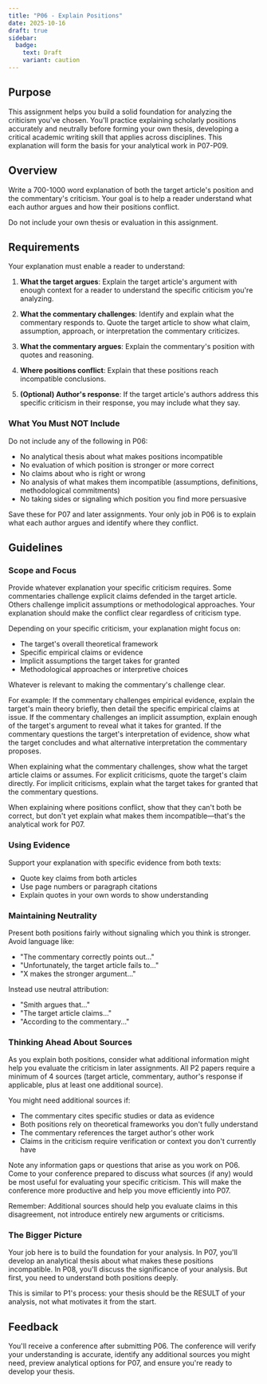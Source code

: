 ```yaml
---
title: "P06 - Explain Positions"
date: 2025-10-16
draft: true
sidebar:
  badge:
    text: Draft
    variant: caution
---
```


## Purpose

This assignment helps you build a solid foundation for analyzing the criticism you've chosen. You'll practice explaining scholarly positions accurately and neutrally before forming your own thesis, developing a critical academic writing skill that applies across disciplines. This explanation will form the basis for your analytical work in P07-P09.

## Overview

Write a 700-1000 word explanation of both the target article's position and the commentary's criticism. Your goal is to help a reader understand what each author argues and how their positions conflict.

Do not include your own thesis or evaluation in this assignment.

## Requirements

Your explanation must enable a reader to understand:

1. **What the target argues**: Explain the target article's argument with enough context for a reader to understand the specific criticism you're analyzing.

2. **What the commentary challenges**: Identify and explain what the commentary responds to. Quote the target article to show what claim, assumption, approach, or interpretation the commentary criticizes.

3. **What the commentary argues**: Explain the commentary's position with quotes and reasoning.

4. **Where positions conflict**: Explain that these positions reach incompatible conclusions.

5. **(Optional) Author's response**: If the target article's authors address this specific criticism in their response, you may include what they say.

### What You Must NOT Include

Do not include any of the following in P06:

- No analytical thesis about what makes positions incompatible
- No evaluation of which position is stronger or more correct
- No claims about who is right or wrong
- No analysis of what makes them incompatible (assumptions, definitions, methodological commitments)
- No taking sides or signaling which position you find more persuasive

Save these for P07 and later assignments. Your only job in P06 is to explain what each author argues and identify where they conflict.

## Guidelines

### Scope and Focus

Provide whatever explanation your specific criticism requires. Some commentaries challenge explicit claims defended in the target article. Others challenge implicit assumptions or methodological approaches. Your explanation should make the conflict clear regardless of criticism type.

Depending on your specific criticism, your explanation might focus on:
- The target's overall theoretical framework
- Specific empirical claims or evidence
- Implicit assumptions the target takes for granted
- Methodological approaches or interpretive choices

Whatever is relevant to making the commentary's challenge clear.

For example: If the commentary challenges empirical evidence, explain the target's main theory briefly, then detail the specific empirical claims at issue. If the commentary challenges an implicit assumption, explain enough of the target's argument to reveal what it takes for granted. If the commentary questions the target's interpretation of evidence, show what the target concludes and what alternative interpretation the commentary proposes.

When explaining what the commentary challenges, show what the target article claims or assumes. For explicit criticisms, quote the target's claim directly. For implicit criticisms, explain what the target takes for granted that the commentary questions.

When explaining where positions conflict, show that they can't both be correct, but don't yet explain what makes them incompatible—that's the analytical work for P07.

### Using Evidence

Support your explanation with specific evidence from both texts:

- Quote key claims from both articles
- Use page numbers or paragraph citations
- Explain quotes in your own words to show understanding

### Maintaining Neutrality

Present both positions fairly without signaling which you think is stronger. Avoid language like:

- "The commentary correctly points out..."
- "Unfortunately, the target article fails to..."
- "X makes the stronger argument..."

Instead use neutral attribution:

- "Smith argues that..."
- "The target article claims..."
- "According to the commentary..."

### Thinking Ahead About Sources

As you explain both positions, consider what additional information might help you evaluate the criticism in later assignments. All P2 papers require a minimum of 4 sources (target article, commentary, author's response if applicable, plus at least one additional source).

You might need additional sources if:

- The commentary cites specific studies or data as evidence
- Both positions rely on theoretical frameworks you don't fully understand
- The commentary references the target author's other work
- Claims in the criticism require verification or context you don't currently have

Note any information gaps or questions that arise as you work on P06. Come to your conference prepared to discuss what sources (if any) would be most useful for evaluating your specific criticism. This will make the conference more productive and help you move efficiently into P07.

Remember: Additional sources should help you evaluate claims in this disagreement, not introduce entirely new arguments or criticisms.

### The Bigger Picture

Your job here is to build the foundation for your analysis. In P07, you'll develop an analytical thesis about what makes these positions incompatible. In P08, you'll discuss the significance of your analysis. But first, you need to understand both positions deeply.

This is similar to P1's process: your thesis should be the RESULT of your analysis, not what motivates it from the start.

## Feedback

You'll receive a conference after submitting P06. The conference will verify your understanding is accurate, identify any additional sources you might need, preview analytical options for P07, and ensure you're ready to develop your thesis.
